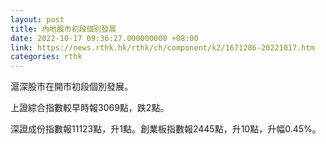 ```yaml
---
layout: post
title: 內地股市初段個別發展
date: 2022-10-17 09:36:27.000000000 +08:00
link: https://news.rthk.hk/rthk/ch/component/k2/1671286-20221017.htm
categories: rthk
---
```


滬深股市在開市初段個別發展。

上證綜合指數較早時報3069點，跌2點。

深證成份指數報11123點，升1點。創業板指數報2445點，升10點，升幅0.45%。
